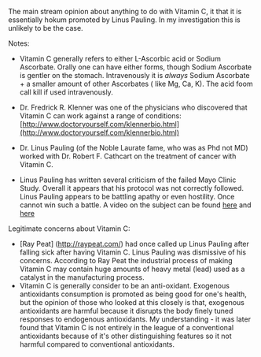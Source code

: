 The main stream opinion about anything to do with Vitamin C, it that it is essentially hokum promoted by Linus Pauling. In my investigation this is unlikely to be the case.

Notes:
- Vitamin C generally refers to either L-Ascorbic acid or Sodium Ascorbate. Orally one can have either forms, though Sodium Ascorbate is gentler on the stomach. Intravenously it is _always_ Sodium Ascorbate + a smaller amount of other Ascorbates ( like Mg, Ca, K). The acid foom call kill if used intravenously.

- Dr. Fredrick R. Klenner  was one of  the  physicians who discovered that Vitamin C can work against a range of conditions: [http://www.doctoryourself.com/klennerbio.html](http://www.doctoryourself.com/klennerbio.html)

- Dr. Linus Pauling (of the Noble Laurate fame, who was as Phd not MD) worked with  Dr. Robert F. Cathcart on the treatment of cancer with Vitamin C.

- Linus Pauling has written several criticism of the failed Mayo Clinic Study. Overall it appears that his protocol was not correctly followed. Linus Pauling appears to be battling apathy or even hostility. Once cannot win such a battle. A video on the subject can be found [here](https://www.youtube.com/watch?v=ULTDEqWmQNw) and [here](https://www.facebook.com/vcfusa/videos/10155762378557953/)




Legitimate concerns about Vitamin C:
- [Ray Peat] (http://raypeat.com/) had once called up Linus Pauling after falling sick after having Vitamin C. Linus Pauling was dismissive of his concerns. According to Ray Peat the industrial process of making Vitamin C may contain huge amounts of heavy metal (lead) used as a catalyst in the manufacturing process.
- Vitamin C is generally consider to be an anti-oxidant. Exogenous antioxidants consumption is promoted as being good for one's health, but the opinion of those who looked at this closely is that, exogenous antioxidants are harmful because it disrupts the body finely tuned responses to endogenous antioxidants. My understanding - it was later found that Vitamin C is not entirely in the league of a conventional antioxidants because of it's other distinguishing features so it  not harmful compared to conventional antioxidants.